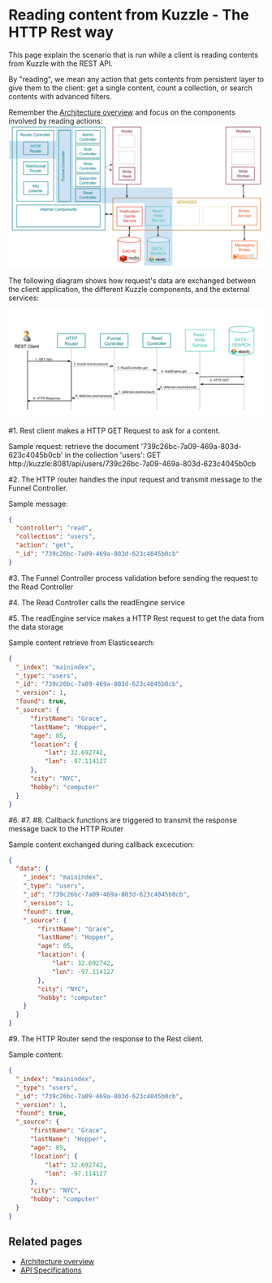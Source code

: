 # Reading content from Kuzzle - The HTTP Rest way

This page explain the scenario that is run while a client is reading contents from Kuzzle with the REST API.

By "reading", we mean any action that gets contents from persistent layer to give them to the client:
get a single content, count a collection, or search contents with advanced filters.

Remember the [Architecture overview](../architecture.md) and focus on the components involved by reading actions:
![read_scenario_http_overview](../images/kuzzle_read_scenario_http_overview.png)

The following diagram shows how request's data are exchanged between the client application, the different Kuzzle components, and the external services:

![read_scenario_http_details](../images/kuzzle_read_scenario_http_details.png)

\#1. Rest client makes a HTTP GET Request to ask for a content.

Sample request: retrieve the document '739c26bc-7a09-469a-803d-623c4045b0cb' in the collection 'users':
GET http://kuzzle:8081/api/users/739c26bc-7a09-469a-803d-623c4045b0cb

\#2. The HTTP router handles the input request and transmit message to the Funnel Controller.

Sample message:

```json
{
  "controller": "read",
  "collection": "users",
  "action": "get",
  "_id": "739c26bc-7a09-469a-803d-623c4045b0cb"
}
```

\#3. The Funnel Controller process validation before sending the request to the Read Controller

\#4. The Read Controller calls the readEngine service

\#5. The readEngine service makes a HTTP Rest request to get the data from the data storage

Sample content retrieve from Elasticsearch:

```json
{
  "_index": "mainindex",
  "_type": "users",
  "_id": "739c26bc-7a09-469a-803d-623c4045b0cb",
  "_version": 1,
  "found": true,
  "_source": {
      "firstName": "Grace",
      "lastName": "Hopper",
      "age": 85,
      "location": {
          "lat": 32.692742,
          "lon": -97.114127
      },
      "city": "NYC",
      "hobby": "computer"
  }
}
```

\#6. \#7. \#8. Callback functions are triggered to transmit the response message back to the HTTP Router

Sample content exchanged during callback excecution:

```json
{
  "data": {
    "_index": "mainindex",
    "_type": "users",
    "_id": "739c26bc-7a09-469a-803d-623c4045b0cb",
    "_version": 1,
    "found": true,
    "_source": {
        "firstName": "Grace",
        "lastName": "Hopper",
        "age": 85,
        "location": {
            "lat": 32.692742,
            "lon": -97.114127
        },
        "city": "NYC",
        "hobby": "computer"
    }
  }
}
```
\#9. The HTTP Router send the response to the Rest client.

Sample content:

```json
{
  "_index": "mainindex",
  "_type": "users",
  "_id": "739c26bc-7a09-469a-803d-623c4045b0cb",
  "_version": 1,
  "found": true,
  "_source": {
      "firstName": "Grace",
      "lastName": "Hopper",
      "age": 85,
      "location": {
          "lat": 32.692742,
          "lon": -97.114127
      },
      "city": "NYC",
      "hobby": "computer"
  }
}
```

## Related pages

* [Architecture overview](../architecture.md)
* [API Specifications](../api-specifications.md)
